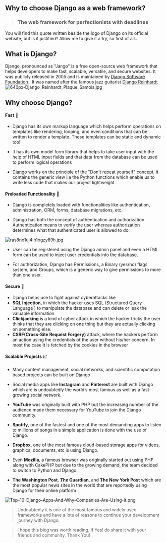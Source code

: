 ## Why to choose Django as a web framework?

> ### The web framework for perfectionists with deadlines

You will find this quote written beside the logo of Django on its official website, but is it justified? Allow me to give it a try, so first of all...

## What is Django?
Django, pronounced as "Jango" is a free open-source web framework that helps developers to make fast, scalable, versatile, and secure websites. It was publicly released in 2005 and is maintained by [ Django Software Foundation ](https://www.djangoproject.com/foundation/). It was named after the famous jazz guitarist [ Django Reinhardt ](https://en.wikipedia.org/wiki/Django_Reinhardt)
![640px-Django_Reinhardt_Plaque_Samois.jpg](https://cdn.hashnode.com/res/hashnode/image/upload/v1646705987950/o57HzpMAr.jpg)

## Why choose Django?
####  Fast  🚀
+ Django has its own markup language which helps perform operations on templates like rendering, looping, and even conditions that can be written to render a template. These templates can be static and dynamic too!

+ It has its own model form library that helps to take user input with the help of HTML input fields and that data from the database can be used to perform logical operations

+ Django works on the principle of the "Don't repeat yourself" concept, it contains the generic view i.e the Python functions which enable us to write less code that makes our project lightweight.

#### Preloaded Functionality 🤝
+ Django is completely loaded with functionalities like authentication, administration, ORM, forms, database migrations, etc.

+ Django has both the concept of authentication and authorization. Authentication means to verify the user whereas authorization determines what that authenticated user is allowed to do.

![ras8no1uj4ih1ogzy89h.jpg](https://cdn.hashnode.com/res/hashnode/image/upload/v1646709939164/8iIkKI6du.jpg)

+ User can be registered using the Django admin panel and even a HTML form can be used to inject user credentials into the database.

+ For authorization, Django has Permissions, a Binary (yes/no) flags system, and Groups, which is a generic way to give permissions to more than one user. 

#### Secure 🔐
+ Django helps use to fight against cyberattacks like
 + **SQL Injection**, in which the hacker uses SQL (Structured Query Language ) to manipulate the database and can delete or leak the valuable information
 + **Clickjacking** is a kind of cyber attack in which the hacker tricks the user thinks that they are clicking on one thing but they are actually clicking on something else.
 + **CSRF(Cross-Site Request Forgery)** attack, where the hackers perform an action using the credentials of the user without his/her concern. In most the case it is fetched by the cookies in the browser

#### Scalable Projects 📈
+ Many content management, social networks, and scientific computation based projects can be built on Django

+ Social media apps like **Instagram** and **Pinterest** are built with Django which are is undoubtedly the world’s most famous as well as a fast-growing social network.

+  **YouTube** was originally built with PHP but the increasing number of the audience made them necessary for YouTube to join the Django community.

+ **Spotify**, one of the fastest and one of the most demanding apps to listen to millions of songs in a simple application is done with the use of Django.

+ **Dropbox**, one of the most famous cloud-based storage apps for videos, graphics, documents, etc is using Django.

+ Even **Mozilla**, a famous browser was originally started out using PHP along with CakePHP but due to the growing demand, the team decided to switch to Python and Django. 

+ **The Washington Post**, **The Guardian**, and **The New York Post** which are the most popular news sites in the world that are reportedly using Django for their online platform


![Top-10-Django-Apps-And-Why-Companies-Are-Using-it.png](https://cdn.hashnode.com/res/hashnode/image/upload/v1646717594949/tB7-Ci2Dg.png)

> Undoubtedly it is one of the most famous and widely used frameworks and have a lots of reasons to continue your development journey with Django.

> I hope this blog was worth reading, if Yes! do share it with your friends and community. Thank You!
 





